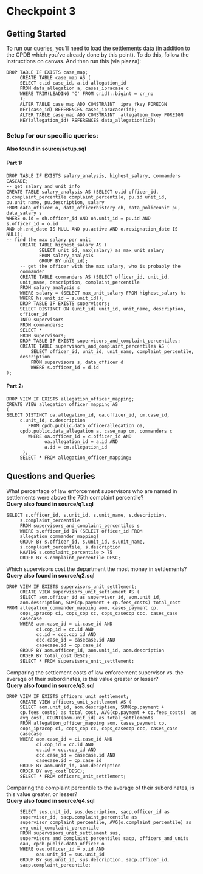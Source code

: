 # Checkpoint 3

## Getting Started
To run our queries, you’ll need to load the settlements data (in addition to the CPDB which you’ve already done by this point). To do this, follow the instructions on canvas.
And then run this (via piazza):
```
DROP TABLE IF EXISTS case_map;
     CREATE TABLE case_map AS (
     SELECT c.id case_id, a.id allegation_id
     FROM data_allegation a, cases_ipracase c
     WHERE TRIM(LEADING 'C' FROM crid)::bigint = cr_no
     );
     ALTER TABLE case_map ADD CONSTRAINT  ipra_fkey FOREIGN
     KEY(case_id) REFERENCES cases_ipracase(id);
     ALTER TABLE case_map ADD CONSTRAINT  allegation_fkey FOREIGN
     KEY(allegation_id) REFERENCES data_allegation(id);
```

### Setup for our specific queries:
<b>Also found in source/setup.sql</b>
#### Part 1:
```
DROP TABLE IF EXISTS salary_analysis, highest_salary, commanders
CASCADE;
-- get salary and unit info
CREATE TABLE salary_analysis AS (SELECT o.id officer_id,
o.complaint_percentile complaint_percentile, pu.id unit_id,
pu.unit_name, pu.description, salary
FROM data_officer o, data_officerhistory oh, data_policeunit pu,
data_salary s
WHERE o.id = oh.officer_id AND oh.unit_id = pu.id AND
s.officer_id = o.id
AND oh.end_date IS NULL AND pu.active AND o.resignation_date IS
NULL);
-- find the max salary per unit
     CREATE TABLE highest_salary AS (
            SELECT unit_id, max(salary) as max_unit_salary
            FROM salary_analysis
            GROUP BY unit_id);
     -- get the officer with the max salary, who is probably the
     commander
     CREATE TABLE commanders AS (SELECT officer_id, unit_id,
     unit_name, description, complaint_percentile
     FROM salary_analysis s
     WHERE salary = (SELECT max_unit_salary FROM highest_salary hs
     WHERE hs.unit_id = s.unit_id));
     DROP TABLE IF EXISTS supervisors;
     SELECT DISTINCT ON (unit_id) unit_id, unit_name, description,
     officer_id
     INTO supervisors
     FROM commanders;
     SELECT *
     FROM supervisors;
     DROP TABLE IF EXISTS supervisors_and_complaint_percentiles;
     CREATE TABLE supervisors_and_complaint_percentiles AS (
         SELECT officer_id, unit_id, unit_name, complaint_percentile,
     description
         FROM supervisors s, data_officer d
         WHERE s.officer_id = d.id
);
```
#### Part 2:
```
DROP VIEW IF EXISTS allegation_officer_mapping;
CREATE VIEW allegation_officer_mapping AS
(
SELECT DISTINCT oa.allegation_id, oa.officer_id, cm.case_id,
     c.unit_id, c.description
        FROM cpdb.public.data_officerallegation oa,
     cpdb.public.data_allegation a, case_map cm, commanders c
        WHERE oa.officer_id = c.officer_id AND
              oa.allegation_id = a.id AND
              a.id = cm.allegation_id
      );
     SELECT * FROM allegation_officer_mapping;
```


## Questions and Queries
What percentage of law enforcement supervisors who are named in settlements were above the 75th complaint percentile?
<br>
<b>Query also found in source/q1.sql</b>
```
SELECT s.officer_id, s.unit_id, s.unit_name, s.description,
     s.complaint_percentile
     FROM supervisors_and_complaint_percentiles s
     WHERE s.officer_id IN (SELECT officer_id FROM
     allegation_commander_mapping)
     GROUP BY s.officer_id, s.unit_id, s.unit_name,
     s.complaint_percentile, s.description
     HAVING s.complaint_percentile > 75
     ORDER BY s.complaint_percentile DESC;
```

Which supervisors cost the department the most money in settlements?
<br>
<b>Query also found in source/q2.sql</b>
```
DROP VIEW IF EXISTS supervisors_unit_settlement;
     CREATE VIEW supervisors_unit_settlement AS (
     SELECT aom.officer_id as supervisor_id, aom.unit_id,
     aom.description, SUM(cp.payment + cp.fees_costs) total_cost
FROM allegation_commander_mapping aom, cases_payment cp,
     cops_ipracop ci, cops_cop cc, cops_casecop ccc, cases_case
     casecase
     WHERE aom.case_id = ci.case_id AND
           ci.cop_id = cc.id AND
           cc.id = ccc.cop_id AND
           ccc.case_id = casecase.id AND
           casecase.id = cp.case_id
     GROUP BY aom.officer_id, aom.unit_id, aom.description
     ORDER BY total_cost DESC);
     SELECT * FROM supervisors_unit_settlement;
```

Comparing the settlement costs of law enforcement supervisor vs. the average of their subordinates, is this value greater or lesser?
<br>
<b>Query also found in source/q3.sql</b>
```
DROP VIEW IF EXISTS officers_unit_settlement;
     CREATE VIEW officers_unit_settlement AS (
     SELECT aom.unit_id, aom.description, SUM(cp.payment +
     cp.fees_costs) as total_cost, AVG(cp.payment + cp.fees_costs)  as
     avg_cost, COUNT(aom.unit_id) as total_settlements
     FROM allegation_officer_mapping aom, cases_payment cp,
     cops_ipracop ci, cops_cop cc, cops_casecop ccc, cases_case
     casecase
     WHERE aom.case_id = ci.case_id AND
           ci.cop_id = cc.id AND
           cc.id = ccc.cop_id AND
           ccc.case_id = casecase.id AND
           casecase.id = cp.case_id
     GROUP BY aom.unit_id, aom.description
     ORDER BY avg_cost DESC);
     SELECT * FROM officers_unit_settlement;
```

Comparing the complaint percentile to the average of their subordinates, is this value greater, or lesser?
<br>
<b>Query also found in source/q4.sql</b>
```
     SELECT sus.unit_id, sus.description, sacp.officer_id as
     supervisor_id, sacp.complaint_percentile as
     supervisor_complaint_percentile, AVG(o.complaint_percentile) as
     avg_unit_complaint_percentile
     FROM supervisors_unit_settlement sus,
     supervisors_and_complaint_percentiles sacp, officers_and_units
     oau, cpdb.public.data_officer o
     WHERE oau.officer_id = o.id AND
           oau.unit_id = sus.unit_id
     GROUP BY sus.unit_id, sus.description, sacp.officer_id,
     sacp.complaint_percentile;
```